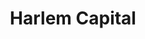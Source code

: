 ---
layout: firm_page
title: "Harlem Capital"
id: "harlem.capital"
permalink: "/harlemcapitalharlem.capital/"
website: "https://harlem.capital"
offices: "New York (United States)"
investment_stages: "Pre-Seed, Seed"
portfolio_companies: ""
portfolio_link: "https://harlem.capital/portfolio/"
investment_markets: "Flexible (Minority, Women)"
founded_year: "2015"
description: "Harlem Capital is a venture capital firm with a mission to change the face of entrepreneurship by investing in 1,000 diverse founders. Their 60+ investments span across 10+ cities."
linkedin: "https://www.linkedin.com/company/harlemcapital"
twitter: "https://twitter.com/HarlemCapital"
instagram: ""
team_page: "https://harlem.capital/team/"
investor_type: "Venture Capital"
crunchbase: ""
pitchbook: ""

# SEO Optimization
meta_title: "Harlem Capital - VC Firm - projectstartups.com"
meta_description: "Harlem Capital, Harlem Capital is a venture capital firm with a mission to change the face of entrepreneurship by investing in 1,000 diverse founders. Their 60+ inves..."
meta_keywords: "Harlem Capital, Flexible (Minority, Women), VC firm, venture capital, startup investor, projectstartups.com"
canonical_url: "https://vc.projectstartups.com/harlemcapitalharlem.capital/"
---